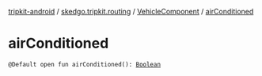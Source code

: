 [tripkit-android](../../index.md) / [skedgo.tripkit.routing](../index.md) / [VehicleComponent](index.md) / [airConditioned](./air-conditioned.md)

# airConditioned

`@Default open fun airConditioned(): `[`Boolean`](https://kotlinlang.org/api/latest/jvm/stdlib/kotlin/-boolean/index.html)